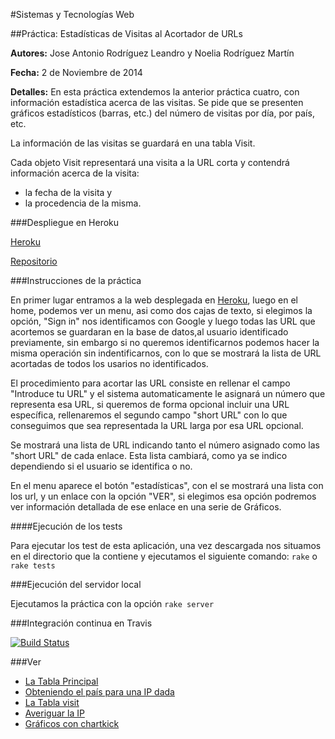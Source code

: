 #Sistemas y Tecnologías Web 

##Práctica: Estadísticas de Visitas al Acortador de URLs

**Autores:** Jose Antonio Rodríguez Leandro y Noelia Rodríguez Martín
			 
**Fecha:** 2 de Noviembre de 2014

**Detalles:**  En esta práctica extendemos la anterior práctica cuatro, con información estadística acerca de las visitas. Se pide que se presenten gráficos estadísticos (barras, etc.) del número de visitas por día, por país, etc.

La información de las visitas se guardará en una tabla Visit.

Cada objeto Visit representará una visita a la URL corta y contendrá información acerca de la visita:

*    la fecha de la visita y
*    la procedencia de la misma.



###Despliegue en Heroku

[Heroku](http://estadistica.herokuapp.com/)

[Repositorio](https://github.com/alu0100696691/STW5)

###Instrucciones de la práctica

En primer lugar entramos a la web desplegada en [Heroku](http://estadistica.herokuapp.com/), luego en el home, podemos ver un menu, asi como dos cajas de texto, si elegimos la opción, "Sign in" nos identificamos con Google y luego todas las URL que acortemos se guardaran en la base de datos,al usuario identificado previamente, sin embargo si no queremos identificarnos podemos hacer la misma operación sin indentificarnos, con lo que se mostrará la lista de URL acortadas de todos los usarios no identificados.

El procedimiento para acortar las URL consiste en rellenar el campo "Introduce tu URL" y el sistema automaticamente le asignará un número que representa esa URL, si queremos de forma opcional incluir una URL específica, rellenaremos el segundo campo "short URL" con lo que conseguimos que sea representada la URL larga por esa URL opcional. 

Se mostrará una lista de URL indicando tanto el número asignado como las "short URL" de cada enlace. Esta lista cambiará, como ya se indico dependiendo si el usuario se identifica o no.

En el menu aparece el botón "estadísticas", con el se mostrará una lista con los url, y un enlace con la opción "VER", si elegimos esa opción podremos ver información detallada de ese enlace en una serie de Gráficos.

####Ejecución de los tests

Para ejecutar los test de esta aplicación, una vez descargada nos situamos en el directorio que la contiene y ejecutamos el siguiente comando:
`rake` o `rake tests`



###Ejecución del servidor local

Ejecutamos la práctica con la opción `rake server`



###Integración continua en Travis

[![Build Status](https://travis-ci.org/alu0100696691/STW2.svg?branch=master)](https://travis-ci.org/alu0100696691/STW2)


###Ver

* [La Tabla Principal](http://nereida.deioc.ull.es/~lpp/perlexamples/node487.html#SECTION0316100010000000000000)
* [Obteniendo el país para una IP dada](http://nereida.deioc.ull.es/~lpp/perlexamples/node487.html#SECTION0316100020000000000000)
* [La Tabla visit](http://nereida.deioc.ull.es/~lpp/perlexamples/node487.html#SECTION0316100030000000000000)
* [Averiguar la IP](http://nereida.deioc.ull.es/~lpp/perlexamples/node487.html#SECTION0316100040000000000000)
* [Gráficos con chartkick](http://nereida.deioc.ull.es/~lpp/perlexamples/node487.html#SECTION0316100050000000000000)


